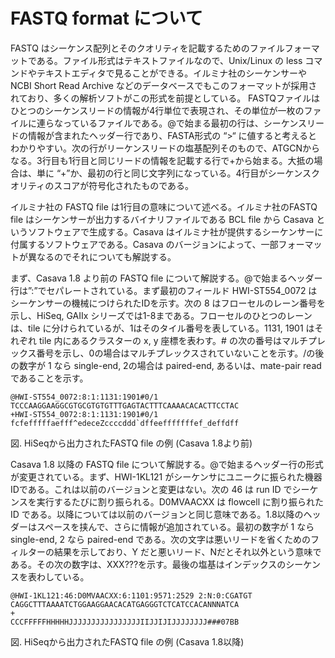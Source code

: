 # FASTQ format について
FASTQ はシーケンス配列とそのクオリティを記載するためのファイルフォーマットである。ファイル形式はテキストファイルなので、Unix/Linux の less コマンドやテキストエディタで見ることができる。イルミナ社のシーケンサーやNCBI Short Read Archive などのデータベースでもこのフォーマットが採用されており、多くの解析ソフトがこの形式を前提としている。
FASTQファイルはひとつのシーケンスリードの情報が4行単位で表現され、その単位が一枚のファイルに連らなっているファイルである。@で始まる最初の行は、シーケンスリードの情報が含まれたヘッダー行であり、FASTA形式の “>“ に値すると考えるとわかりやすい。次の行がリーケンスリードの塩基配列そのもので、ATGCNからなる。3行目も1行目と同じリードの情報を記載する行で+から始まる。大抵の場合は、単に “+”か、最初の行と同じ文字列になっている。4行目がシーケンスクオリティのスコアが符号化されたものである。

イルミナ社の FASTQ file は1行目の意味について述べる。イルミナ社のFASTQ file はシーケンサーが出力するバイナリファイルである BCL file から Casava というソフトウェアで生成する。Casava はイルミナ社が提供するシーケンサーに付属するソフトウェアである。Casava のバージョンによって、一部フォーマットが異なるのでそれについても解説する。

まず、Casava 1.8 より前の FASTQ file について解説する。@で始まるヘッダー行は”:”でセパレートされている。まず最初のフィールド HWI-ST554_0072 はシーケンサーの機械につけられたIDを示す。次の 8 はフローセルのレーン番号を示し、HiSeq, GAIIx シリーズでは1-8まである。フローセルのひとつのレーンは、tile に分けられているが、1はそのタイル番号を表している。1131, 1901 はそれぞれ tile 内にあるクラスターの x, y 座標を表わす。# の次の番号はマルチプレックス番号を示し、0の場合はマルチプレックスされていないことを示す。/の後の数字が 1 なら single-end, 2の場合は paired-end, あるいは、mate-pair read であることを示す。
```
@HWI-ST554_0072:8:1:1131:1901#0/1
TCCCAAGGAAGGCGTGCGTGTGTTTGAGTACTTTCAAAACACACTTCCTAC
+HWI-ST554_0072:8:1:1131:1901#0/1
fcfefffffaefff^edeceZccccddd`dffeefffffffef_deffdff
```
図. HiSeqから出力されたFASTQ file の例 (Casava 1.8より前)

Casava 1.8 以降の FASTQ file について解説する。@で始まるヘッダー行の形式が変更されている。まず、HWI-1KL121 がシーケンサにユニークに振られた機器IDである。これは以前のバージョンと変更はない。次の 46 は run ID でシーケンスを実行するたびに割り振られる。D0MVAACXX は flowcell に割り振られた ID である。以降については以前のバージョンと同じ意味である。1.8以降のヘッダーはスペースを挟んで、さらに情報が追加されている。最初の数字が 1 なら single-end, 2 なら paired-end である。次の文字は悪いリードを省くためのフィルターの結果を示しており、Y だと悪いリード、Nだとそれ以外という意味である。その次の数字は、XXX???を示す。最後の塩基はインデックスのシーケンスを表わしている。
```
@HWI-1KL121:46:D0MVAACXX:6:1101:9571:2529 2:N:0:CGATGT
CAGGCTTTAAAATCTGGAAGGAACACATGAGGGTCTCATCCACANNNATCA
+
CCCFFFFFHHHHHJJJJJJJJJJJJJJJJIIJJIJIJJJJJJJJ###07BB
```
図. HiSeqから出力されたFASTQ file の例 (Casava 1.8以降)
